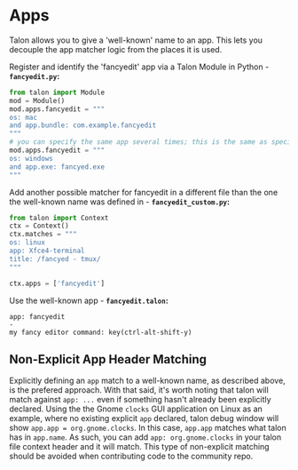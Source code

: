 # Apps

Talon allows you to give a 'well-known' name to an app. This lets you decouple the app matcher logic from the places it is used.

Register and identify the 'fancyedit' app via a Talon Module in Python - **`fancyedit.py`:**

```python
from talon import Module
mod = Module()
mod.apps.fancyedit = """
os: mac
and app.bundle: com.example.fancyedit
"""
# you can specify the same app several times; this is the same as specifying several match statements that are OR'd together
mod.apps.fancyedit = """
os: windows
and app.exe: fancyed.exe
"""
```

Add another possible matcher for fancyedit in a different file than the one the well-known name was defined in - **`fancyedit_custom.py`:**

```python
from talon import Context
ctx = Context()
ctx.matches = """
os: linux
app: Xfce4-terminal
title: /fancyed - tmux/
"""

ctx.apps = ['fancyedit']
```

Use the well-known app - **`fancyedit.talon`:**

```talon
app: fancyedit
-
my fancy editor command: key(ctrl-alt-shift-y)
```

## Non-Explicit App Header Matching

Explicitly defining an `app` match to a well-known name, as described above, is the prefered approach. With that said,
it's worth noting that talon will match against `app: ...` even if something hasn't already been explicitly declared.
Using the the Gnome `clocks` GUI application on Linux as an example, where no existing explicit `app` declared, talon
debug window will show `app.app = org.gnome.clocks`. In this case, `app.app` matches what talon has in `app.name`. As
such, you can add `app: org.gnome.clocks` in your talon file context header and it will match. This type of non-explicit
matching should be avoided when contributing code to the community repo.
